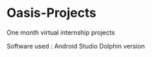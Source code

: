 # Oasis-Projects
One month virtual internship projects

Software used : Android Studio Dolphin version
